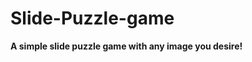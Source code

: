 <!DOCTYPE html>
<html>
<head>
</head>
<body>

<h1>Slide-Puzzle-game </h1>
<p><b>A simple slide puzzle game with any image you desire! </b></p>


</body>
</html>



